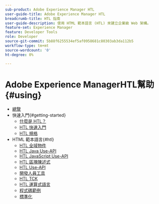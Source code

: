 ```yaml
---
sub-product: Adobe Experience Manager HTL
user-guide-title: Adobe Experience Manager HTL
breadcrumb-title: HTL 指南
user-guide-description: 使用 HTML 範本語言 (HTL) 來建立企業級 Web 架構。
feature-set: Experience Manager
feature: Developer Tools
role: Developer
source-git-commit: 5b88f6255534ef5af0958681c80303ab3da112b5
workflow-type: tm+mt
source-wordcount: '0'
ht-degree: 0%

---
```



# Adobe Experience ManagerHTL幫助 {#using}

+ [總覽](overview.md)
+ 快速入門{#getting-started}
   + [什麼是 HTL？](update.md)
   + [HTL 快速入門](getting-started.md)
   + [HTL 規格](htl-specification.md)
+ HTML 範本語言{#htl}
   + [HTL 全域物件](global-objects.md)
   + [HTL Java Use-API](use-api-java.md)
   + [HTL JavaScript Use-API](use-api-javascript.md)
   + [HTL 區塊陳述式](block-statements.md)
   + [HTL Use-API](use-api.md)
   + [開發人員工具](dev-tools.md)
   + [HTL TCK](htl-tck.md)
   + [HTL 運算式語言](expression-language.md)
   + [程式碼範例](code-samples.md)
   + [標準化](standardization.md)